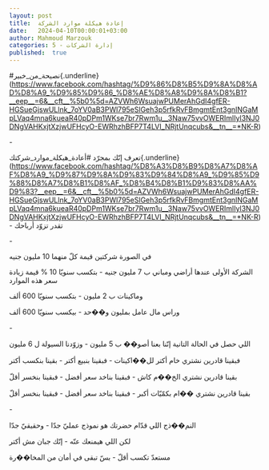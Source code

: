 ```yaml
---
layout: post
title:  إعادة هيكلة موارد الشركة
date:   2024-04-10T00:00:01+03:00
author: Mahmoud Marzouk
categories: 5 - إدارة الشركات
published:  true
---
```

\#نصيحة_من_خبير{.underline}(https://www.facebook.com/hashtag/%D9%86%D8%B5%D9%8A%D8%AD%D8%A9_%D9%85%D9%86_%D8%AE%D8%A8%D9%8A%D8%B1?__eep__=6&__cft__%5b0%5d=AZVWh6WsuajwPUMerAhGdI4gfER-HGSueGjswULlnk_7oYV0aB3PWl795eSlGeh3p5rfkRvFBmgmtEnt3gnINGaMpLVaq4mna6kueaR40pDPm1WKse7br7Rwm1u__3Naw75vvOWERImlIyl3NJ0DNgVAHKxjtXzjwUFHcyO-EWRhzhBFP7T4LVI_NRjtUnqcubs&__tn__=*NK-R)

\-

تعرف إنّك بمجرّد
\#أعادة_هيكلة_موارد_شركتك{.underline}(https://www.facebook.com/hashtag/%D8%A3%D8%B9%D8%A7%D8%AF%D8%A9_%D9%87%D9%8A%D9%83%D9%84%D8%A9_%D9%85%D9%88%D8%A7%D8%B1%D8%AF_%D8%B4%D8%B1%D9%83%D8%AA%D9%83?__eep__=6&__cft__%5b0%5d=AZVWh6WsuajwPUMerAhGdI4gfER-HGSueGjswULlnk_7oYV0aB3PWl795eSlGeh3p5rfkRvFBmgmtEnt3gnINGaMpLVaq4mna6kueaR40pDPm1WKse7br7Rwm1u__3Naw75vvOWERImlIyl3NJ0DNgVAHKxjtXzjwUFHcyO-EWRhzhBFP7T4LVI_NRjtUnqcubs&__tn__=*NK-R) -
تقدر تزوّد أرباحك

\-

في الصورة شركتين قيمة كلّ منهما 10 مليون جنيه

الشركة الأولى عندها أراضي ومباني ب 7 مليون جنيه - بتكسب سنويّا 10 % قيمة
زيادة سعر هذه الموارد

وماكينات ب 2 مليون - بتكسب سنويّا 600 ألف

وراس مال عامل بمليون و��حد - بيكسب سنويّا 600 ألف

\-

اللي حصل في الحالة التانية إنّنا بعنا أصو�� ب 5 مليون - وزوّدنا السيولة ل
6 مليون

فبقينا قادرين نشتري خام أكتر لل��اكينات - فبقينا بنبيع أكتر - بقينا
بنكسب أكتر

بقينا قادرين نشتري الخ��م كاش - فبقينا بناخد سعر أفضل - فبقينا بنخسر
أقلّ

بقينا قادرين نشتري ��ام بكمّيّات أكبر - فبقينا بناخد سعر أفضل - فبقينا
بنخسر أقلّ

\-

النم��ذج اللي قدّام حضرتك هو نموذج عمليّ جدّا - وحقيقيّ جدّا

لكن اللي هيمنعك عنّه - إنّك جبان مش أكتر

مستعدّ تكسب أقلّ - بسّ تبقى في أمان من المخا��رة
